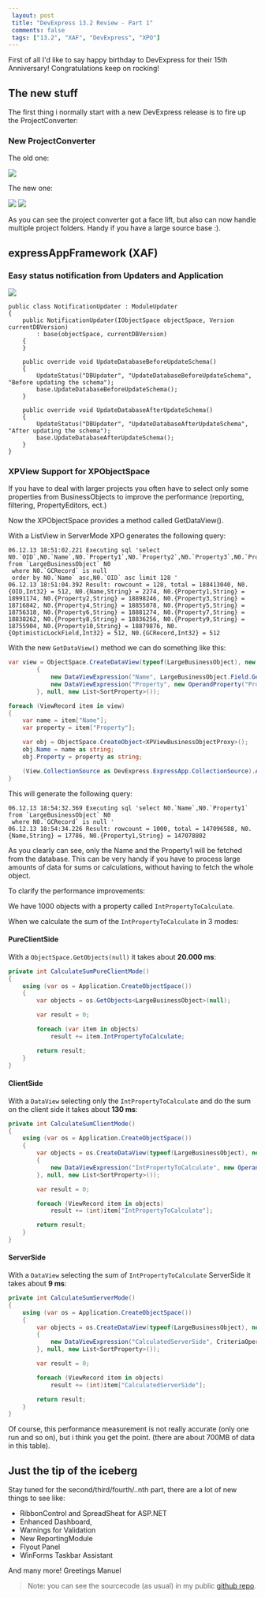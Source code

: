 ```yaml
---
 layout: post 
 title: "DevExpress 13.2 Review - Part 1"
 comments: false
 tags: ["13.2", "XAF", "DevExpress", "XPO"]
---
```

First of all I'd like to say happy birthday to DevExpress for their 15th Anniversary! Congratulations keep on rocking!

## The new stuff ##

The first thing i normally start with a new DevExpress release is to fire up the ProjectConverter:

<!--more-->

### New ProjectConverter ###
The old one:

![](/img/posts/2013/dx13-2-review/projconverter1.png)

The new one:

![](/img/posts/2013/dx13-2-review/projconverter2.png)
![](/img/posts/2013/dx13-2-review/projconverter3.png)

As you can see the project converter got a face lift, but also can now handle multiple project folders. Handy if you have a large source base :).

## expressAppFramework (XAF) ##

### Easy status notification from Updaters and Application ###

![](/img/posts/2013/dx13-2-review/status.png)

```
public class NotificationUpdater : ModuleUpdater
{
    public NotificationUpdater(IObjectSpace objectSpace, Version currentDBVersion)
        : base(objectSpace, currentDBVersion)
    {
    }

    public override void UpdateDatabaseBeforeUpdateSchema()
    {
        UpdateStatus("DBUpdater", "UpdateDatabaseBeforeUpdateSchema", "Before updating the schema");
        base.UpdateDatabaseBeforeUpdateSchema();
    }

    public override void UpdateDatabaseAfterUpdateSchema()
    {
        UpdateStatus("DBUpdater", "UpdateDatabaseAfterUpdateSchema", "After updating the schema");
        base.UpdateDatabaseAfterUpdateSchema();
    }
}
```

### XPView Support for XPObjectSpace ###

If you have to deal with larger projects you often have to select only some properties from BusinessObjects to improve the performance (reporting, filtering, PropertyEditors, ect.)

Now the XPObjectSpace provides a method called GetDataView().


With a ListView in ServerMode XPO generates the following query:


    06.12.13 18:51:02.221 Executing sql 'select N0.`OID`,N0.`Name`,N0.`Property1`,N0.`Property2`,N0.`Property3`,N0.`Property4`,N0.`Property5`,N0.`Property6`,N0.`Property7`,N0.`Property8`,N0.`Property9`,N0.`Property10`,N0.`OptimisticLockField`,N0.`GCRecord` from `LargeBusinessObject` N0
     where N0.`GCRecord` is null
     order by N0.`Name` asc,N0.`OID` asc limit 128 '
    06.12.13 18:51:04.392 Result: rowcount = 128, total = 188413040, N0.{OID,Int32} = 512, N0.{Name,String} = 2274, N0.{Property1,String} = 18991174, N0.{Property2,String} = 18898246, N0.{Property3,String} = 18716842, N0.{Property4,String} = 18855078, N0.{Property5,String} = 18756318, N0.{Property6,String} = 18881274, N0.{Property7,String} = 18838262, N0.{Property8,String} = 18836256, N0.{Property9,String} = 18755904, N0.{Property10,String} = 18879876, N0.{OptimisticLockField,Int32} = 512, N0.{GCRecord,Int32} = 512

With the new `GetDataView()` method we can do something like this:

```cs
var view = ObjectSpace.CreateDataView(typeof(LargeBusinessObject), new List<DataViewExpression>()
        {
            new DataViewExpression("Name", LargeBusinessObject.Field.GetOperand(m => m.Name)),
            new DataViewExpression("Property", new OperandProperty("Property1")),
        }, null, new List<SortProperty>());

foreach (ViewRecord item in view)
{
    var name = item["Name"];
    var property = item["Property"];

    var obj = ObjectSpace.CreateObject<XPViewBusinessObjectProxy>();
    obj.Name = name as string;
    obj.Property = property as string;

    (View.CollectionSource as DevExpress.ExpressApp.CollectionSource).Add(obj);
}
```

This will generate the following query:

    06.12.13 18:54:32.369 Executing sql 'select N0.`Name`,N0.`Property1` from `LargeBusinessObject` N0
     where N0.`GCRecord` is null '
    06.12.13 18:54:34.226 Result: rowcount = 1000, total = 147096588, N0.{Name,String} = 17786, N0.{Property1,String} = 147078802

As you clearly can see, only the Name and the Property1 will be fetched from the database. This can be very handy if you have to process large amounts of data for sums or calculations, without having to fetch the whole object.

To clarify the performance improvements:

We have 1000 objects with a property called `IntPropertyToCalculate`.

When we calculate the sum of the `IntPropertyToCalculate` in 3 modes:

#### PureClientSide ####

With a `ObjectSpace.GetObjects(null)` it takes about **20.000 ms**:

```cs
private int CalculateSumPureClientMode()
{
    using (var os = Application.CreateObjectSpace())
    {
        var objects = os.GetObjects<LargeBusinessObject>(null);

        var result = 0;

        foreach (var item in objects)
            result += item.IntPropertyToCalculate;

        return result;    
    }
}
```

#### ClientSide ####

With a `DataView` selecting only the `IntPropertyToCalculate` and do the sum on the client side it takes about **130 ms**:

```cs
private int CalculateSumClientMode()
{
    using (var os = Application.CreateObjectSpace())
    {
        var objects = os.CreateDataView(typeof(LargeBusinessObject), new List<DataViewExpression>
        {
            new DataViewExpression("IntPropertyToCalculate", new OperandProperty("IntPropertyToCalculate"))
        }, null, new List<SortProperty>());

        var result = 0;

        foreach (ViewRecord item in objects)
            result += (int)item["IntPropertyToCalculate"];

        return result;
    }
}
```

#### ServerSide ####

With a `DataView` selecting the sum of `IntPropertyToCalculate` ServerSide it takes about **9 ms**:

```cs
private int CalculateSumServerMode()
{
    using (var os = Application.CreateObjectSpace())
    {
        var objects = os.CreateDataView(typeof(LargeBusinessObject), new List<DataViewExpression>
        {
            new DataViewExpression("CalculatedServerSide", CriteriaOperator.Parse("Sum(IntPropertyToCalculate)"))
        }, null, new List<SortProperty>());

        var result = 0;

        foreach (ViewRecord item in objects)
            result += (int)item["CalculatedServerSide"];

        return result;
    }
}
```

Of course, this performance measurement is not really accurate (only one run and so on), but i think you get the point. (there are about 700MB of data in this table).


## Just the tip of the iceberg ##

Stay tuned for the second/third/fourth/..nth part, there are a lot of new things to see like:


- RibbonControl and SpreadSheat for ASP.NET
- Enhanced Dashboard,
- Warnings for Validation
- New ReportingModule
- Flyout Panel
- WinForms Taskbar Assistant

And many more!
Greetings Manuel

>Note: you can see the sourcecode (as usual) in my public [github repo](https://github.com/biohazard999/DX13_2).
